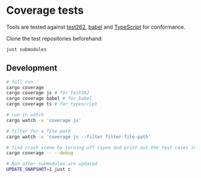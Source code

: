 # Coverage tests

Tools are tested against [test262], [babel] and [TypeScript] for conformance.

Clone the test repositories beforehand:

```bash
just submodules
```

## Development

```bash
# full run
cargo coverage
cargo coverage js # for test262
cargo coverage babel # for babel
cargo coverage ts # for typescript

# run in watch
cargo watch -x 'coverage js'

# filter for a file path
cargo watch -x 'coverage js --filter filter-file-path'

# find crash scene by turning off rayon and print out the test cases in serial
cargo coverage -- --debug

# Run after submodules are updated
UPDATE_SNAPSHOT=1 just c
```

<!-- Links -->

[test262]: https://github.com/tc39/test262
[babel]: https://github.com/babel/babel
[TypeScript]: https://github.com/microsoft/TypeScript
